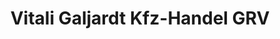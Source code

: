 ---
title: "Vitali Galjardt Kfz-Handel GRV"
url: /dortmund/vitali-galjardt-kfz-handel-grv/
shop: Autohaus
---